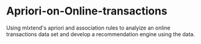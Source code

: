 # Apriori-on-Online-transactions

Using mlxtend's apriori and association rules to analyize an online transactions data set and develop a recommendation engine using the data.
